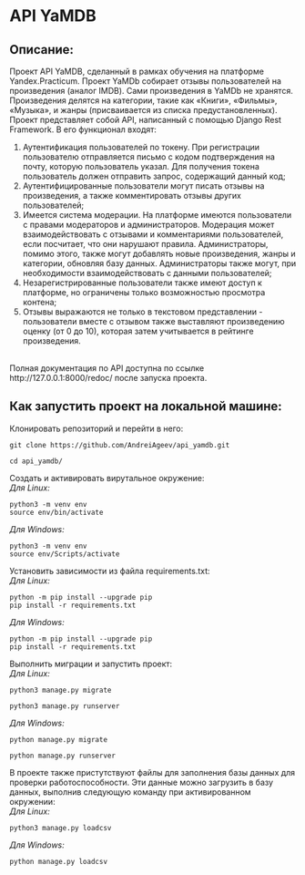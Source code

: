 # API YaMDB
## Описание:
Проект API YaMDB, сделанный в рамках обучения на платформе Yandex.Practicum.
Проект YaMDb собирает отзывы пользователей на произведения (аналог IMDB). Сами произведения в YaMDb не хранятся. Произведения делятся на категории, такие как «Книги», «Фильмы», «Музыка», и жанры (присваивается из списка предустановленных).<br />
Проект представляет собой API, написанный с помощью Django Rest Framework. В его функционал входят:
1) Аутентификация пользователей по токену. При регистрации пользователю отправляется письмо с кодом подтверждения на почту, которую пользователь указал. Для получения токена пользователь должен отправить запрос, содержащий данный код;
2) Аутентифицированные пользователи могут писать отзывы на произведения, а также комментировать отзывы других пользователей;
3) Имеется система модерации. На платформе имеются пользователи с правами модераторов и администраторов. Модерация может взаимодействовать с отзывами и комментариями пользователей, если посчитает, что они нарушают правила. Администраторы, помимо этого, также могут добавлять новые произведения, жанры и категории, обновляя базу данных. Администраторы также могут, при необходимости взаимодействовать с данными пользователей;
4) Незарегистрированные пользователи также имеют доступ к платформе, но ограничены только возможностью просмотра контена;
5) Отзывы выражаются не только в текстовом представлении - пользователи вместе с отзывом также выставляют произведению оценку (от 0 до 10), которая затем учитывается в рейтинге произведения.
<br />
Полная документация по API доступна по ссылке http://127.0.0.1:8000/redoc/ после запуска проекта.

## Как запустить проект на локальной машине:
Клонировать репозиторий и перейти в него:
```
git clone https://github.com/AndreiAgeev/api_yamdb.git
```
```
cd api_yamdb/
```
Создать и активировать вирутальное окружение:<br />
*Для Linux:*
```
python3 -m venv env
source env/bin/activate
```
*Для Windows:*
```
python3 -m venv env
source env/Scripts/activate
```
Установить зависимости из файла requirements.txt:<br />
*Для Linux:*
```
python -m pip install --upgrade pip
pip install -r requirements.txt
```
*Для Windows:*
```
python -m pip install --upgrade pip
pip install -r requirements.txt
```
Выполнить миграции и запустить проект:<br />
*Для Linux:*
```
python3 manage.py migrate
```
```
python3 manage.py runserver
```
*Для Windows:*
```
python manage.py migrate
```
```
python manage.py runserver
```
В проекте также пристутствуют файлы для заполнения базы данных для проверки работоспособности. Эти данные можно загрузить в базу данных, выполнив следующую команду при активированном окружении:<br />
*Для Linux:*
```
python3 manage.py loadcsv
```
*Для Windows:*
```
python manage.py loadcsv
```
